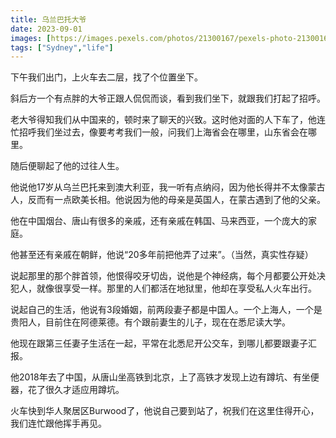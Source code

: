 ```yaml
---
title: 乌兰巴托大爷
date: 2023-09-01
images: [https://images.pexels.com/photos/21300167/pexels-photo-21300167/free-photo-of-sydney-train.jpeg,]
tags: ["Sydney","life"]
---
```


下午我们出门，上火车去二层，找了个位置坐下。

斜后方一个有点胖的大爷正跟人侃侃而谈，看到我们坐下，就跟我们打起了招呼。

老大爷得知我们从中国来的，顿时来了聊天的兴致。这时他对面的人下车了，他连忙招呼我们坐过去，像要考考我们一般，问我们上海省会在哪里，山东省会在哪里。

随后便聊起了他的过往人生。

他说他17岁从乌兰巴托来到澳大利亚，我一听有点纳闷，因为他长得并不太像蒙古人，反而有一点欧美长相。他说因为他的母亲是英国人，在蒙古遇到了他的父亲。

他在中国烟台、唐山有很多的亲戚，还有亲戚在韩国、马来西亚，一个庞大的家庭。

他甚至还有亲戚在朝鲜，他说“20多年前把他弄了过来”。（当然，真实性存疑）

说起那里的那个胖首领，他恨得咬牙切齿，说他是个神经病，每个月都要公开处决犯人，就像很享受一样。那里的人们都活在地狱里，他却在享受私人火车出行。

说起自己的生活，他说有3段婚姻，前两段妻子都是中国人。一个上海人，一个是贵阳人，目前住在阿德莱德。有个跟前妻生的儿子，现在在悉尼读大学。

他现在跟第三任妻子生活在一起，平常在北悉尼开公交车，到哪儿都要跟妻子汇报。

他2018年去了中国，从唐山坐高铁到北京，上了高铁才发现上边有蹲坑、有坐便器，花了很久才适应用蹲坑。

火车快到华人聚居区Burwood了，他说自己要到站了，祝我们在这里住得开心，我们连忙跟他挥手再见。


